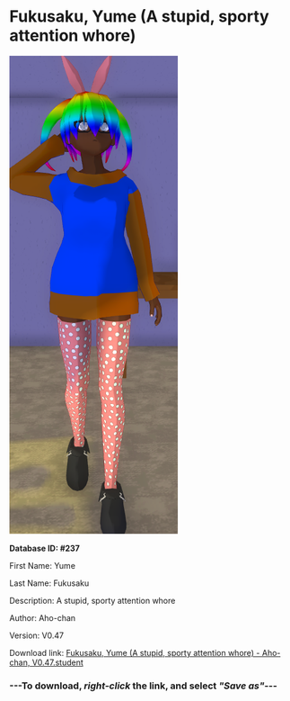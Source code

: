 # Fukusaku, Yume (A stupid, sporty attention whore)

<img src="https://raw.githubusercontent.com/Arbiter1223/Daigaku-Gurashi-Custom-Students/master/Students/Files/Fukusaku%2C%20Yume%20(A%20stupid%2C%20sporty%20attention%20whore).png" title="Fukusaku, Yume (A stupid, sporty attention whore) - Aho-chan, V0.47">

**Database ID: #237**

First Name: Yume

Last Name: Fukusaku

Description: A stupid, sporty attention whore

Author: Aho-chan

Version: V0.47

Download link: <a href="https://raw.githubusercontent.com/Arbiter1223/Daigaku-Gurashi-Custom-Students/master/Students/Files/Fukusaku%2C%20Yume%20(A%20stupid%2C%20sporty%20attention%20whore)%20-%20Aho-chan%2C%20V0.47.student">Fukusaku, Yume (A stupid, sporty attention whore) - Aho-chan, V0.47.student</a>

### ---**To download, _right-click_ the link, and select _"Save as"_**---
